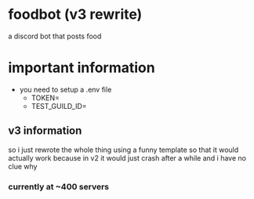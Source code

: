 # foodbot (v3 rewrite)
a discord bot that posts food
# important information
- you need to setup a .env file
  - TOKEN=
  - TEST_GUILD_ID=
## v3 information
so i just rewrote the whole thing using a funny template so that it would actually work because in v2 it would just crash after a while and i have no clue why
### currently at ~400 servers
